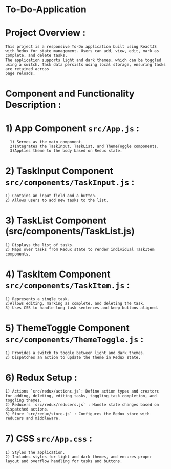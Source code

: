 # To-Do-Application

# Project Overview :
    This project is a responsive To-Do application built using ReactJS with Redux for state management. Users can add, view, edit, mark as complete, and delete tasks. 
    The application supports light and dark themes, which can be toggled using a switch. Task data persists using local storage, ensuring tasks are retained across 
    page reloads.
    
# Component and Functionality Description :

 # 1) App Component `src/App.js` :
      1) Serves as the main component.
      2)Integrates the TaskInput, TaskList, and ThemeToggle components.
      3)Applies theme to the body based on Redux state.
      
 # 2) TaskInput Component `src/components/TaskInput.js` :
    1) Contains an input field and a button.
    2) Allows users to add new tasks to the list.
    
 # 3) TaskList Component (src/components/TaskList.js)
    1) Displays the list of tasks.
    2) Maps over tasks from Redux state to render individual TaskItem components.
    
 # 4) TaskItem Component `src/components/TaskItem.js` :
    1) Represents a single task.
    2)Allows editing, marking as complete, and deleting the task.
    3) Uses CSS to handle long task sentences and keep buttons aligned.
    
 # 5) ThemeToggle Component `src/components/ThemeToggle.js` :
    1) Provides a switch to toggle between light and dark themes.
    2) Dispatches an action to update the theme in Redux state.
    
 # 6) Redux Setup :
    1) Actions `src/redux/actions.js`: Define action types and creators for adding, deleting, editing tasks, toggling task completion, and toggling themes.
    2) Reducers `src/redux/reducers.js` : Handle state changes based on dispatched actions.
    3) Store `src/redux/store.js` : Configures the Redux store with reducers and middleware.
    
 # 7) CSS `src/App.css` :
    1) Styles the application.
    2) Includes styles for light and dark themes, and ensures proper layout and overflow handling for tasks and buttons.     



